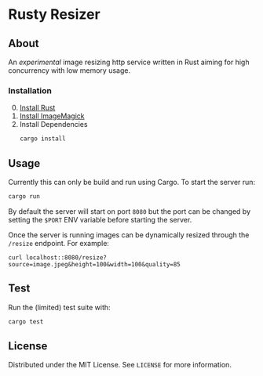# Rusty Resizer

## About

An _experimental_ image resizing http service written in Rust aiming for high concurrency with low memory usage.

### Installation

0. [Install Rust](https://www.rust-lang.org/tools/install)
1. [Install ImageMagick](https://imagemagick.org/script/download.php)
2. Install Dependencies
   ```sh
   cargo install
   ```

## Usage

Currently this can only be build and run using Cargo. To start the server run:

```sh
cargo run
```

By default the server will start on port `8080` but the port can be changed by setting the `$PORT` ENV variable before starting the server.

Once the server is running images can be dynamically resized through the `/resize` endpoint. For example:

```
curl localhost::8080/resize?source=image.jpeg&height=100&width=100&quality=85
```

## Test

Run the (limited) test suite with:

```sh
cargo test
```

## License

Distributed under the MIT License. See `LICENSE` for more information.

